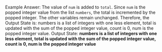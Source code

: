 Example Answer:
The value of `num` is added to `total`. Since `num` is the popped integer value from the list `numbers`, the total is incremented by the popped integer. The other variables remain unchanged. Therefore, the Output State is: numbers is a list of integers with one less element, total is updated with the sum of the popped integer value, count is 0, num is the popped integer value.
Output State: **numbers is a list of integers with one less element, total is updated with the sum of the popped integer value, count is 0, num is the popped integer value**